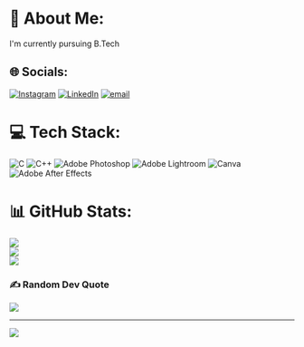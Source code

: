# 💫 About Me:
I'm currently pursuing B.Tech


## 🌐 Socials:
[![Instagram](https://img.shields.io/badge/Instagram-%23E4405F.svg?logo=Instagram&logoColor=white)](https://instagram.com/tanishdua_2612) [![LinkedIn](https://img.shields.io/badge/LinkedIn-%230077B5.svg?logo=linkedin&logoColor=white)](https://linkedin.com/in/tanish-dua-182a3728b) [![email](https://img.shields.io/badge/Email-D14836?logo=gmail&logoColor=white)](mailto:tanishdua.30@gmail.com) 

# 💻 Tech Stack:
![C](https://img.shields.io/badge/c-%2300599C.svg?style=for-the-badge&logo=c&logoColor=white) ![C++](https://img.shields.io/badge/c++-%2300599C.svg?style=for-the-badge&logo=c%2B%2B&logoColor=white) ![Adobe Photoshop](https://img.shields.io/badge/adobe%20photoshop-%2331A8FF.svg?style=for-the-badge&logo=adobe%20photoshop&logoColor=white) ![Adobe Lightroom](https://img.shields.io/badge/Adobe%20Lightroom-31A8FF.svg?style=for-the-badge&logo=Adobe%20Lightroom&logoColor=white) ![Canva](https://img.shields.io/badge/Canva-%2300C4CC.svg?style=for-the-badge&logo=Canva&logoColor=white) ![Adobe After Effects](https://img.shields.io/badge/Adobe%20After%20Effects-9999FF.svg?style=for-the-badge&logo=Adobe%20After%20Effects&logoColor=white)
# 📊 GitHub Stats:
![](https://github-readme-stats.vercel.app/api?username=CMDPARZIVAL&theme=dark&hide_border=false&include_all_commits=false&count_private=false)<br/>
![](https://github-readme-streak-stats.herokuapp.com/?user=CMDPARZIVAL&theme=dark&hide_border=false)<br/>
![](https://github-readme-stats.vercel.app/api/top-langs/?username=CMDPARZIVAL&theme=dark&hide_border=false&include_all_commits=false&count_private=false&layout=compact)

### ✍️ Random Dev Quote
![](https://quotes-github-readme.vercel.app/api?type=horizontal&theme=radical)

---
[![](https://visitcount.itsvg.in/api?id=CMDPARZIVAL&icon=0&color=0)](https://visitcount.itsvg.in)

<!-- Proudly created with GPRM ( https://gprm.itsvg.in ) -->
